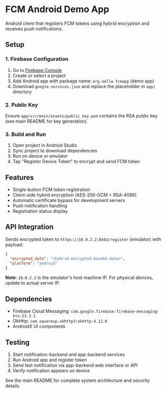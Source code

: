 # FCM Android Demo App

Android client that registers FCM tokens using hybrid encryption and receives push notifications.

## Setup

### 1. Firebase Configuration

1. Go to [Firebase Console](https://console.firebase.google.com/)
2. Create or select a project
3. Add Android app with package name: `org.nella.fcmapp` (demo app)
4. Download `google-services.json` and replace the placeholder in `app/` directory

### 2. Public Key

Ensure `app/src/main/assets/public_key.pem` contains the RSA public key (see main README for key generation).

### 3. Build and Run

1. Open project in Android Studio
2. Sync project to download dependencies
3. Run on device or emulator
4. Tap "Register Device Token" to encrypt and send FCM token

## Features

- Single-button FCM token registration
- Client-side hybrid encryption (AES-256-GCM + RSA-4096)
- Automatic certificate bypass for development servers
- Push notification handling
- Registration status display

## API Integration

Sends encrypted token to `https://10.0.2.2:8443/register` (emulator) with payload:

```json
{
  "encrypted_data": "<hybrid-encrypted-base64-data>",
  "platform": "android"
}
```

**Note**: `10.0.2.2` is the emulator's host machine IP. For physical devices, update to actual server IP.

## Dependencies

- Firebase Cloud Messaging: `com.google.firebase:firebase-messaging-ktx:23.3.1`
- OkHttp: `com.squareup.okhttp3:okhttp:4.12.0`
- AndroidX UI components

## Testing

1. Start notification-backend and app-backend services
2. Run Android app and register token
3. Send test notification via app-backend web interface or API
4. Verify notification appears on device

See the main README for complete system architecture and security details.
